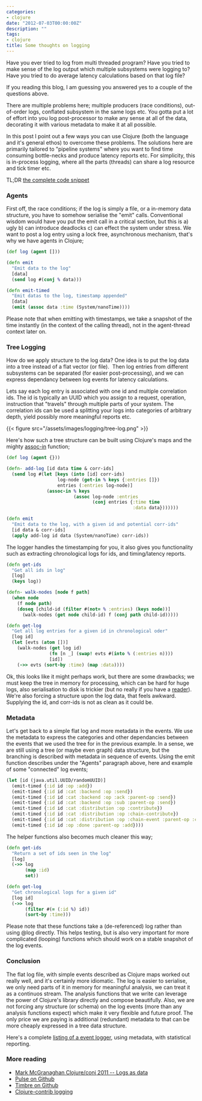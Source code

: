 ```yaml
---
categories:
- clojure
date: "2012-07-03T00:00:00Z"
description: ""
tags:
- clojure
title: Some thoughts on logging
---
```


Have you ever tried to log from multi threaded program? Have you tried to make sense of the log output which multiple subsystems were logging to? Have you tried to do average latency calculations based on that log file?

If you reading this blog, I am guessing you answered yes to a couple of the questions above.

There are multiple problems here; multiple producers (race conditions), out-of-order logs, conflated subsystem in the same logs etc. You gotta put a lot of effort into you log post-processor to make any sense at all of the data, decorating it with various metadata to make it at all possible.

In this post I point out a few ways you can use Clojure (both the language and it's general ethos) to overcome these problems. The solutions here are primarily tailored to "pipeline systems" where you want to find time consuming bottle-necks and produce latency reports etc. For simplicity, this is in-process logging, where all the parts (threads) can share a log resource and tick timer etc.

TL;DR <a href="https://gist.github.com/3041849">the complete code snippet</a>

### Agents
First off, the race conditions; if the log is simply a file, or a in-memory data structure, you have to somehow serialise the "emit" calls. Conventional wisdom would have you put the emit call in a critical section, but this is a) ugly b) can introduce deadlocks c) can effect the system under stress. We want to post a log entry using a lock free, asynchronous mechanism, that's why we have agents in Clojure;

```clojure
(def log (agent []))

(defn emit
  "Emit data to the log"
  [data]
  (send log #(conj % data)))

(defn emit-timed
  "Emit datas to the log, timestamp appended"
  [data]
  (emit (assoc data :time (System/nanoTime))))
```

Please note that when emitting with timestamps, we take a snapshot of the time instantly (in the context of the calling thread), not in the agent-thread context later on.

### Tree Logging
How do we apply structure to the log data? One idea is to put the log data into a tree instead of a flat vector (or file). &nbsp;Then log entries from different subsystems can be separated (for easier post-processing), and we can express dependancy between log events for latency calculations.

Lets say each log entry is associated with one id and multiple correlation ids. The id is typically an UUID which you assign to a request, operation, instruction that "travels" through multiple parts of your system. The correlation ids can be used a splitting your logs into categories of arbitrary depth, yield possibly more meaningful reports etc.

{{< figure src="/assets/images/logging/tree-log.png" >}}

Here's how such a tree structure can be built using Clojure's maps and the mighty <a href="http://clojuredocs.org/clojure_core/clojure.core/assoc-in">assoc-in</a> function;

```clojure
(def log (agent {}))

(defn- add-log [id data time & corr-ids]
  (send log #(let [keys (into [id] corr-ids)
                   log-node (get-in % keys {:entries []})
                   entries (:entries log-node)]
               (assoc-in % keys
                         (assoc log-node :entries
                                (conj entries {:time time
                                               :data data}))))))

(defn emit
  "Emit data to the log, with a given id and potential corr-ids"
  [id data & corr-ids]
  (apply add-log id data (System/nanoTime) corr-ids))
```

The logger handles the timestamping for you, it also gives you functionality such as extracting chronological logs for ids, and timing/latency reports.

```clojure
(defn get-ids
  "Get all ids in log"
  [log]
  (keys log))

(defn- walk-nodes [node f path]
  (when node
    (f node path)
    (doseq [child-id (filter #(not= % :entries) (keys node))]
      (walk-nodes (get node child-id) f (conj path child-id)))))

(defn get-log
  "Get all log entries for a given id in chronological oder"
  [log id]
  (let [evts (atom [])]
    (walk-nodes (get log id)
                (fn [n _] (swap! evts #(into % (:entries n))))
                [id])
    (->> evts (sort-by :time) (map :data))))
```

Ok, this looks like it might perhaps work, but there are some drawbacks; we must keep the tree in memory for processing, which can be hard for huge logs, also serialisation to disk is trickier (but no really if you have a <a href="http://clojure.org/reader">reader</a>). We're also forcing a structure upon the log data, that feels awkward. Supplying the id, and corr-ids is not as clean as it could be.

### Metadata
Let's get back to a simple flat log and more metadata in the events. We use the metadata to express the categories and other dependancies between the events that we used the tree for in the previous example. In a sense, we are still using a tree (or maybe even graph) data structure, but the branching is described with metadata in sequence of events. Using the emit function describes under the "Agents" paragraph above, here and example of some "connected" log events;

```clojure
(let [id (java.util.UUID/randomUUID)]
  (emit-timed {:id id :op :add})
  (emit-timed {:id id :cat :backend :op :send})
  (emit-timed {:id id :cat :backend :op :ack :parent-op :send})
  (emit-timed {:id id :cat :backend :op :sub :parent-op :send})
  (emit-timed {:id id :cat :distribution :op :contribute})
  (emit-timed {:id id :cat :distribution :op :chain-contribute})
  (emit-timed {:id id :cat :distribution :op :chain-event :parent-op :contribute})
  (emit-timed {:id id :op :done :parent-op :add})))
```

The helper functions also becomes much cleaner this way;<br />

```clojure
(defn get-ids
  "Return a set of ids seen in the log"
  [log]
  (->> log
       (map :id)
       set))

(defn get-log
  "Get chronological logs for a given id"
  [log id]
  (->> log
       (filter #(= (:id %) id))
       (sort-by :time)))
```

Please note that these functions take a (de-referenced) log rather than using @log directly. This helps testing, but is also very important for more complicated (looping) functions which should work on a stable snapshot of the log events.

### Conclusion
The flat log file, with simple events described as Clojure maps worked out really well, and it's certainly more idiomatic. The log is easier to serialise, we only need parts of it in memory for meaningful analysis, we can treat it as a continuos stream. The analysis functions that we write can leverage the power of Clojure's library directly and compose beautifully. Also, we are not forcing any structure (or schema) on the log events (more than any analysis functions expect) which make it very flexible and future proof. The only price we are paying is additional (redundant) metadata to that can be more cheaply expressed in a tree data structure.

Here's a complete <a href="https://gist.github.com/3041849">listing of a event logger</a>, using metadata, with statistical reporting.

### More reading
* [Mark McGranaghan Clojure/conj 2011 -- Logs as data](http://blip.tv/clojure/mark-mcgranaghan-logs-as-data-5953857)
* [Pulse on Github](https://github.com/heroku/pulse/)
* [Timbre on Github](https://github.com/ptaoussanis/timbre)
* [Clojure-contrib logging](http://richhickey.github.com/clojure-contrib/logging-api.html)

